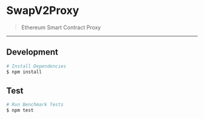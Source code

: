 # SwapV2Proxy

> Ethereum Smart Contract Proxy

---

## Development

```bash
# Install Dependencies
$ npm install
```

## Test

```bash
# Run Benchmark Tests
$ npm test
```